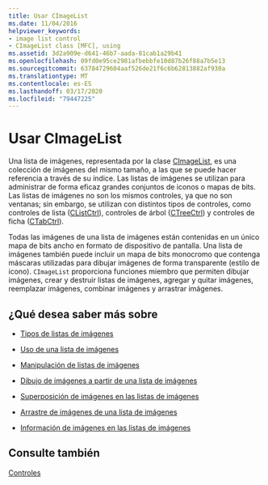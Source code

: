 ```yaml
---
title: Usar CImageList
ms.date: 11/04/2016
helpviewer_keywords:
- image list control
- CImageList class [MFC], using
ms.assetid: 3d2a909e-d641-46b7-aada-81cab1a29b41
ms.openlocfilehash: 09fd0e95ce2981afbebbfe10d87b26f88a7b5e13
ms.sourcegitcommit: 63784729604aaf526de21f6c6b62813882af930a
ms.translationtype: MT
ms.contentlocale: es-ES
ms.lasthandoff: 03/17/2020
ms.locfileid: "79447225"
---
```

# <a name="using-cimagelist"></a>Usar CImageList

Una lista de imágenes, representada por la clase [CImageList](../mfc/reference/cimagelist-class.md), es una colección de imágenes del mismo tamaño, a las que se puede hacer referencia a través de su índice. Las listas de imágenes se utilizan para administrar de forma eficaz grandes conjuntos de iconos o mapas de bits. Las listas de imágenes no son los mismos controles, ya que no son ventanas; sin embargo, se utilizan con distintos tipos de controles, como controles de lista ([CListCtrl](../mfc/reference/clistctrl-class.md)), controles de árbol ([CTreeCtrl](../mfc/reference/ctreectrl-class.md)) y controles de ficha ([CTabCtrl](../mfc/reference/ctabctrl-class.md)).

Todas las imágenes de una lista de imágenes están contenidas en un único mapa de bits ancho en formato de dispositivo de pantalla. Una lista de imágenes también puede incluir un mapa de bits monocromo que contenga máscaras utilizadas para dibujar imágenes de forma transparente (estilo de icono). `CImageList` proporciona funciones miembro que permiten dibujar imágenes, crear y destruir listas de imágenes, agregar y quitar imágenes, reemplazar imágenes, combinar imágenes y arrastrar imágenes.

## <a name="what-do-you-want-to-know-more-about"></a>¿Qué desea saber más sobre

- [Tipos de listas de imágenes](../mfc/types-of-image-lists.md)

- [Uso de una lista de imágenes](../mfc/using-an-image-list.md)

- [Manipulación de listas de imágenes](../mfc/manipulating-image-lists.md)

- [Dibujo de imágenes a partir de una lista de imágenes](../mfc/drawing-images-from-an-image-list.md)

- [Superposición de imágenes en las listas de imágenes](../mfc/image-overlays-in-image-lists.md)

- [Arrastre de imágenes de una lista de imágenes](../mfc/dragging-images-from-an-image-list.md)

- [Información de imágenes en las listas de imágenes](../mfc/image-information-in-image-lists.md)

## <a name="see-also"></a>Consulte también

[Controles](../mfc/controls-mfc.md)
